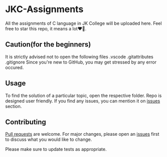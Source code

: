 # JKC-Assignments
All the assignments of C language in JK College will be uploaded here. Feel free to star this repo, it means a lot❤💖.

## Caution(for the beginners)

It is strictly advised not to open the following files
.vscode
.gitattributes
.gitignore
Since you're new to GitHub, you may get stressed by any error occured.
## Usage
To find the solution of a particular topic, open the respective folder. Repo is designed user friendly.
If you find any issues, you can mention it on [issues](https://github.com/TheCoderAvinash/JKC-Assignments/issues) section. 

## Contributing

[Pull requests](https://github.com/TheCoderAvinash/JKC-Assignments/pulls) are welcome. For major changes, please open an [issues](https://github.com/TheCoderAvinash/JKC-Assignments/issues) first
to discuss what you would like to change.

Please make sure to update tests as appropriate.
